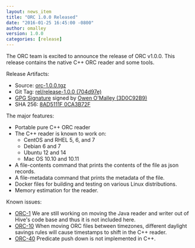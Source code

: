 ```yaml
---
layout: news_item
title: "ORC 1.0.0 Released"
date: "2016-01-25 16:45:00 -0800"
author: omalley
version: 1.0.0
categories: [release]
---
```


The ORC team is excited to announce the release of ORC v1.0.0. This release
contains the native C++ ORC reader and some tools.

Release Artifacts:

- Source: [orc-1.0.0.tgz]({{site.dist}}/orc-1.0.0/orc-1.0.0.tgz)
- Git Tag: 
  [rel/release-1.0.0 (704d97e)](
  {{site.repository}}/releases/tag/rel%2Frelease-1.0.0)
- [GPG Signature]({{site.dist}}/orc-1.0.0/orc-1.0.0.tgz.asc)
  signed by [Owen O'Malley (3D0C92B9)]({{site.dist}}/KEYS)
- SHA 256: [8AD5111F 0CA3B72F]({{site.dist}}/orc-1.0.0/orc-1.0.0.tgz.mds)

The major features:

- Portable pure C++ ORC reader
- The C++ reader is known to work on:
    * CentOS and RHEL 5, 6, and 7
    * Debian 6 and 7
    * Ubuntu 12 and 14
    * Mac OS 10.10 and 10.11
- A file-contents command that prints the contents of the file as json records.
- A file-metadata command that prints the metadata of the file.
- Docker files for building and testing on various Linux distributions.
- Memory estimation for the reader.

Known issues:

- [ORC-1]({{site.jira}}/ORC-1) We are still working on moving the Java 
  reader and writer out of Hive's code base and thus it is not included here.
- [ORC-10]({{site.jira}}/ORC-10) When moving ORC files between timezones,
  different daylight savings rules will cause timestamps to shift in the C++
  reader.
- [ORC-40]({{site.jira}}/ORC-40) Predicate push down is not implemented in C++.
